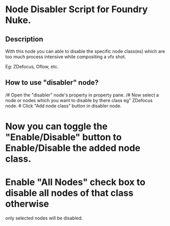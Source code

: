 # Node Disabler Script for Foundry Nuke.

## Description

With this node you can able to disable the specific node class(es) which are
too much process intensive while compositing a vfx shot.

Eg: ZDefocus, Oflow, etc.

## How to use "disabler" node?

/# Open the "disabler" node's property in property pane.
/# Now select a node or nodes which you want to disable by there class eg" ZDefocus node.
\# Click "Add node class" button in disabler node.
# Now you can toggle the "Enable/Disable" button to Enable/Disable the added node class.
# Enable "All Nodes" check box to disable all nodes of that class otherwise
only selected nodes will be disabled.

